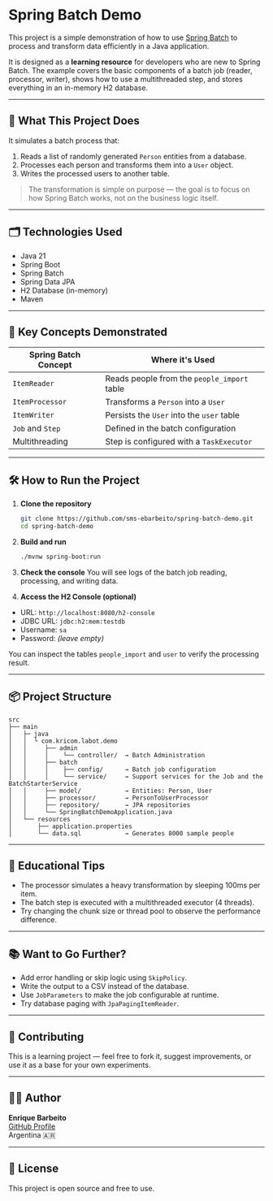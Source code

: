 # Spring Batch Demo

This project is a simple demonstration of how to use [Spring Batch](https://spring.io/projects/spring-batch) to process and transform data efficiently in a Java application.

It is designed as a **learning resource** for developers who are new to Spring Batch. The example covers the basic components of a batch job (reader, processor, writer), shows how to use a multithreaded step, and stores everything in an in-memory H2 database.

---

## 🚀 What This Project Does

It simulates a batch process that:
1. Reads a list of randomly generated `Person` entities from a database.
2. Processes each person and transforms them into a `User` object.
3. Writes the processed users to another table.

> The transformation is simple on purpose — the goal is to focus on how Spring Batch works, not on the business logic itself.

---

## 🗂️ Technologies Used

- Java 21
- Spring Boot
- Spring Batch
- Spring Data JPA
- H2 Database (in-memory)
- Maven

---

## 🧩 Key Concepts Demonstrated

| Spring Batch Concept | Where it's Used |
|----------------------|-----------------|
| `ItemReader`         | Reads people from the `people_import` table |
| `ItemProcessor`      | Transforms a `Person` into a `User` |
| `ItemWriter`         | Persists the `User` into the `user` table |
| `Job` and `Step`     | Defined in the batch configuration |
| Multithreading       | Step is configured with a `TaskExecutor` |

---

## 🛠️ How to Run the Project

1. **Clone the repository**
   ```bash
   git clone https://github.com/sms-ebarbeito/spring-batch-demo.git
   cd spring-batch-demo
   ```

2. **Build and run**
   ```bash
   ./mvnw spring-boot:run
   ```

3. **Check the console**
   You will see logs of the batch job reading, processing, and writing data.

4. **Access the H2 Console (optional)**
- URL: `http://localhost:8080/h2-console`
- JDBC URL: `jdbc:h2:mem:testdb`
- Username: `sa`
- Password: *(leave empty)*

You can inspect the tables `people_import` and `user` to verify the processing result.

---

## 📦 Project Structure

```
src
├── main
│   ├─ java
│   │  └ com.kricom.labot.demo
│   │     ├── admin
│   │     │    └── controller/  → Batch Administration
│   │     ├── batch
│   │     │    ├── config/      → Batch job configuration
│   │     │    └── service/     → Support services for the Job and the BatchStarterService
│   │     ├── model/            → Entities: Person, User
│   │     ├── processor/        → PersonToUserProcessor
│   │     ├── repository/       → JPA repositories
│   │     └── SpringBatchDemoApplication.java
│   └── resources
│       ├── application.properties
│       └── data.sql            → Generates 8000 sample people
```

---

## 📌 Educational Tips

- The processor simulates a heavy transformation by sleeping 100ms per item.
- The batch step is executed with a multithreaded executor (4 threads).
- Try changing the chunk size or thread pool to observe the performance difference.

---

## 📚 Want to Go Further?

- Add error handling or skip logic using `SkipPolicy`.
- Write the output to a CSV instead of the database.
- Use `JobParameters` to make the job configurable at runtime.
- Try database paging with `JpaPagingItemReader`.

---

## 🤝 Contributing

This is a learning project — feel free to fork it, suggest improvements, or use it as a base for your own experiments.

---

## 🧑‍💻 Author

**Enrique Barbeito**  
[GitHub Profile](https://github.com/sms-ebarbeito)  
Argentina 🇦🇷

---

## 📝 License

This project is open source and free to use.